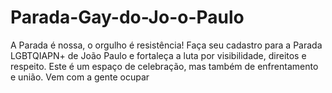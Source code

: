 # Parada-Gay-do-Jo-o-Paulo
A Parada é nossa, o orgulho é resistência! Faça seu cadastro para a Parada LGBTQIAPN+ de João Paulo e fortaleça a luta por visibilidade, direitos e respeito. Este é um espaço de celebração, mas também de enfrentamento e união. Vem com a gente ocupar
